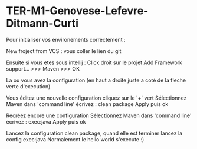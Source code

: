 # TER-M1-Genovese-Lefevre-Ditmann-Curti

Pour initialiser vos environements correctement :

New froject from VCS : vous coller le lien du git

Ensuite si vous etes sous intellij :
Click droit sur le projet Add Framework support... >>> Maven >>> OK

La ou vous avez la configuration (en haut a droite juste a coté de la fleche verte d'execution)

Vous éditez une nouvelle configuration
cliquez sur le '+' vert
Sélectionnez Maven
dans 'command line' écrivez : clean package
Apply puis ok

Recréez encore une configuration
Sélectionnez Maven
dans 'command line' écrivez : exec:java
Apply puis ok

Lancez la configuration clean package, quand elle est terminer lancez la config exec:java
Normalement le hello world s'execute :)
